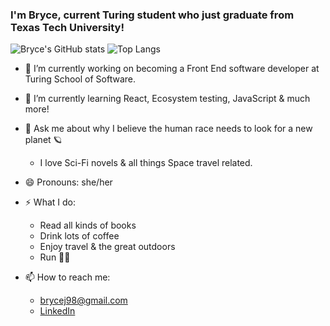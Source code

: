 
### I'm Bryce, current Turing student who just graduate from Texas Tech University!

![Bryce's GitHub stats](https://github-readme-stats.vercel.app/api?username=brycemara&show_icons=true&theme=graywhite)
![Top Langs](https://github-readme-stats.vercel.app/api/top-langs/?username=brycemara&layout=compact)

- 🔭  I’m currently working on becoming a Front End software developer at Turing School of Software.

- 🌱  I’m currently learning React, Ecosystem testing, JavaScript & much more!

- 💬  Ask me about why I believe the human race needs to look for a new planet 🪐
    - I love Sci-Fi novels & all things Space travel related.

- 😄  Pronouns: she/her

- ⚡ What I do:
    - Read all kinds of books
    - Drink lots of coffee
    - Enjoy travel & the great outdoors
    - Run 🏃‍♀️
    
- 📫  How to reach me: 
    - brycej98@gmail.com 
    - [LinkedIn](https://www.linkedin.com/in/bryce-jarrett/)
